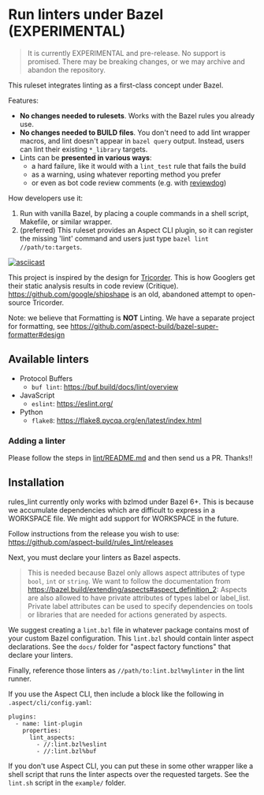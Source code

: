 # Run linters under Bazel (EXPERIMENTAL)

> It is currently EXPERIMENTAL and pre-release. No support is promised.
> There may be breaking changes, or we may archive and abandon the repository.

This ruleset integrates linting as a first-class concept under Bazel.

Features:

- **No changes needed to rulesets**. Works with the Bazel rules you already use.
- **No changes needed to BUILD files**. You don't need to add lint wrapper macros, and lint doesn't appear in `bazel query` output.
  Instead, users can lint their existing `*_library` targets.
- Lints can be **presented in various ways**:
  - a hard failure, like it would with a `lint_test` rule that fails the build
  - as a warning, using whatever reporting method you prefer
  - or even as bot code review comments (e.g. with [reviewdog])

How developers use it:

1. Run with vanilla Bazel, by placing a couple commands in a shell script, Makefile, or similar wrapper.
2. (preferred) This ruleset provides an Aspect CLI plugin,
   so it can register the missing 'lint' command and users just type `bazel lint //path/to:targets`.

[![asciicast](https://asciinema.org/a/prVnsvrEN3Vpvm5Wf7QVq7Ytt.svg)](https://asciinema.org/a/prVnsvrEN3Vpvm5Wf7QVq7Ytt?t=41)

This project is inspired by the design for [Tricorder].
This is how Googlers get their static analysis results in code review (Critique).
https://github.com/google/shipshape is an old, abandoned attempt to open-source Tricorder.

Note: we believe that Formatting is **NOT** Linting.
We have a separate project for formatting, see <https://github.com/aspect-build/bazel-super-formatter#design>

[aspect cli]: https://docs.aspect.build/v/cli
[tricorder]: https://static.googleusercontent.com/media/research.google.com/en//pubs/archive/43322.pdf
[reviewdog]: https://github.com/reviewdog/reviewdog

## Available linters

- Protocol Buffers
  - `buf lint`: <https://buf.build/docs/lint/overview>
- JavaScript
  - `eslint`: https://eslint.org/
- Python
  - `flake8`: <https://flake8.pycqa.org/en/latest/index.html>

### Adding a linter

Please follow the steps in [lint/README.md](./lint/README.md) and then send us a PR.
Thanks!!

## Installation

rules_lint currently only works with bzlmod under Bazel 6+.
This is because we accumulate dependencies which are difficult to express
in a WORKSPACE file.
We might add support for WORKSPACE in the future.

Follow instructions from the release you wish to use:
<https://github.com/aspect-build/rules_lint/releases>

Next, you must declare your linters as Bazel aspects.

> This is needed because Bazel only allows aspect attributes of type
> `bool`, `int` or `string`.
> We want to follow the documentation from
> https://bazel.build/extending/aspects#aspect_definition_2:
> Aspects are also allowed to have private attributes of types label or label_list. Private label attributes can be used to specify dependencies on tools or libraries that are needed for actions generated by aspects.

We suggest creating a `lint.bzl` file in whatever package contains most of your
custom Bazel configuration.
This `lint.bzl` should contain linter aspect declarations.
See the `docs/` folder for "aspect factory functions" that declare your linters.

Finally, reference those linters as `//path/to:lint.bzl%mylinter`
in the lint runner.

If you use the Aspect CLI, then include a block like the following in `.aspect/cli/config.yaml`:

```
plugins:
  - name: lint-plugin
    properties:
      lint_aspects:
        - //:lint.bzl%eslint
        - //:lint.bzl%buf
```

If you don't use Aspect CLI, you can put these in some other wrapper like a shell script that runs the linter aspects over the requested targets.
See the `lint.sh` script in the `example/` folder.
